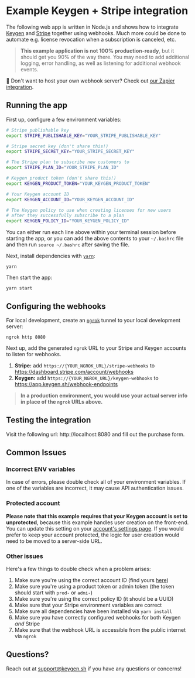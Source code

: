 # Example Keygen + Stripe integration
The following web app is written in Node.js and shows how to integrate
[Keygen](https://keygen.sh) and [Stripe](https://stripe.com) together
using webhooks. Much more could be done to automate e.g. license
revocation when a subscription is canceled, etc.

> **This example application is not 100% production-ready**, but it should
> get you 90% of the way there. You may need to add additional logging,
> error handling, as well as listening for additional webhook events.

🚨 Don't want to host your own webhook server? Check out [our Zapier integration](keygen.sh/integrate/zapier/).

## Running the app

First up, configure a few environment variables:
```bash
# Stripe publishable key
export STRIPE_PUBLISHABLE_KEY="YOUR_STRIPE_PUBLISHABLE_KEY"

# Stripe secret key (don't share this!)
export STRIPE_SECRET_KEY="YOUR_STRIPE_SECRET_KEY"

# The Stripe plan to subscribe new customers to
export STRIPE_PLAN_ID="YOUR_STRIPE_PLAN_ID"

# Keygen product token (don't share this!)
export KEYGEN_PRODUCT_TOKEN="YOUR_KEYGEN_PRODUCT_TOKEN"

# Your Keygen account ID
export KEYGEN_ACCOUNT_ID="YOUR_KEYGEN_ACCOUNT_ID"

# The Keygen policy to use when creating licenses for new users
# after they successfully subscribe to a plan
export KEYGEN_POLICY_ID="YOUR_KEYGEN_POLICY_ID"
```

You can either run each line above within your terminal session before
starting the app, or you can add the above contents to your `~/.bashrc`
file and then run `source ~/.bashrc` after saving the file.

Next, install dependencies with [`yarn`](https://yarnpkg.comg):
```
yarn
```

Then start the app:
```
yarn start
```

## Configuring the webhooks

For local development, create an [`ngrok`](https://ngrok.com) tunnel to your
local development server:
```
ngrok http 8080
```

Next up, add the generated `ngrok` URL to your Stripe and Keygen accounts to
listen for webhooks.

1. **Stripe:** add `https://{YOUR_NGROK_URL}/stripe-webhooks` to https://dashboard.stripe.com/account/webhooks
1. **Keygen:** add `https://{YOUR_NGROK_URL}/keygen-webhooks` to https://app.keygen.sh/webhook-endpoints

> **In a production environment, you would use your actual server info in place of
> the `ngrok` URLs above.**

## Testing the integration

Visit the following url: http://localhost:8080 and fill out the purchase form.

## Common Issues

### Incorrect ENV variables

In case of errors, please double check all of your environment variables.
If one of the variables are incorrect, it may cause API authentication
issues.

### Protected account

**Please note that this example requires that your Keygen account is
set to unprotected**, because this example handles user creation
on the front-end. You can update this setting on your [account's
settings page](https://app.keygen.sh/settings). If you would prefer
to keep your account protected, the logic for user creation would
need to be moved to a server-side URL.

### Other issues

Here's a few things to double check when a problem arises:

1. Make sure you're using the correct account ID (find yours [here](https://app.keygen.sh/settings))
1. Make sure you're using a product token or admin token (the token should start with `prod-` or `admi-`)
1. Make sure you're using the correct policy ID (it should be a UUID)
1. Make sure that your Stripe environment variables are correct
1. Make sure all dependencies have been installed via `yarn install`
1. Make sure you have correctly configured webhooks for both Keygen _and_ Stripe
1. Make sure that the webhook URL is accessible from the public internet via `ngrok`

## Questions?

Reach out at [support@keygen.sh](mailto:support@keygen.sh) if you have any
questions or concerns!
